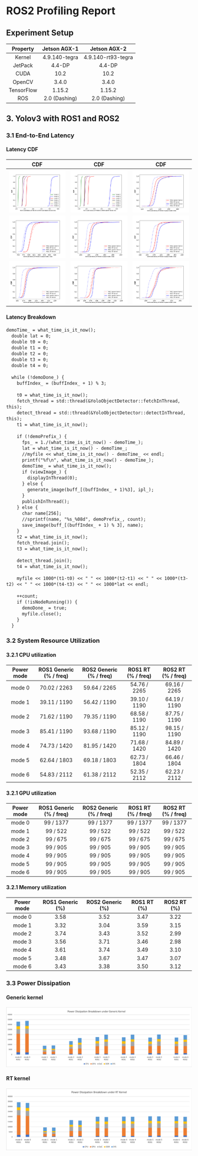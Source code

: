 # ROS2 Profiling Report

## Experiment Setup

| Property 	| Jetson AGX-1 	| Jetson AGX-2 	|
|:-:	|:-:	|:-:	|
| Kernel 	| 4.9.140-tegra 	| 4.9.140-rt93-tegra 	|
| JetPack 	| 4.4-DP 	| 4.4-DP 	|
| CUDA 	| 10.2 	| 10.2 	|
| OpenCV 	| 3.4.0 	| 3.4.0 	|
| TensorFlow 	| 1.15.2 	| 1.15.2 	|
| ROS 	| 2.0 (Dashing) 	| 2.0 (Dashing) 	|

## 3. Yolov3 with ROS1 and ROS2

### 3.1 End-to-End Latency

#### Latency CDF

CDF              |  CDF        | CDF              |
:-------------------------:|:-------------------------:|:-------------------------:
![](../image/ros2-results/latency_ros2_generic.png)  |  ![](../image/ros2-results/latency_ros2_rt.png) | ![](../image/ros2-results/latency_mode0.png)
![](../image/ros2-results/latency_mode1.png)  |  ![](../image/ros2-results/latency_mode2.png) |![](../image/ros2-results/latency_mode3.png)
![](../image/ros2-results/latency_mode4.png)  |  ![](../image/ros2-results/latency_mode5.png) |![](../image/ros2-results/latency_mode6.png)

#### Latency Breakdown

```
demoTime_ = what_time_is_it_now();
  double lat = 0;
  double t0 = 0;
  double t1 = 0;
  double t2 = 0;
  double t3 = 0;
  double t4 = 0;

  while (!demoDone_) {
    buffIndex_ = (buffIndex_ + 1) % 3;

    t0 = what_time_is_it_now();
    fetch_thread = std::thread(&YoloObjectDetector::fetchInThread, this);
    detect_thread = std::thread(&YoloObjectDetector::detectInThread, this);
    t1 = what_time_is_it_now();

    if (!demoPrefix_) {
      fps_ = 1./(what_time_is_it_now() - demoTime_);
      lat = what_time_is_it_now() - demoTime_;
      //myfile << what_time_is_it_now() - demoTime_ << endl;
      printf("%f\n", what_time_is_it_now() - demoTime_);
      demoTime_ = what_time_is_it_now();
      if (viewImage_) {
        displayInThread(0);
      } else {
        generate_image(buff_[(buffIndex_ + 1)%3], ipl_);
      }
      publishInThread();
    } else {
      char name[256];
      //sprintf(name, "%s_%08d", demoPrefix_, count);
      save_image(buff_[(buffIndex_ + 1) % 3], name);
    }
    t2 = what_time_is_it_now();
    fetch_thread.join();
    t3 = what_time_is_it_now();

    detect_thread.join();
    t4 = what_time_is_it_now();

    myfile << 1000*(t1-t0) << " " << 1000*(t2-t1) << " " << 1000*(t3-t2) << " " << 1000*(t4-t3) << " " << 1000*lat << endl;

    ++count;
    if (!isNodeRunning()) {
      demoDone_ = true;
      myfile.close();
    }
  }
```

### 3.2 System Resource Utilization

#### 3.2.1 CPU utilization

| Power mode 	| ROS1 Generic (% / freq) 	| ROS2 Generic (% / freq) 	| ROS1 RT (% / freq) 	| ROS2 RT (% / freq) 	|
|:-:	|:-:	|:-:	|:-:	|:-:	|
| mode 0 	| 70.02 / 2263 	| 59.64 / 2265 	| 54.76 / 2265 	| 69.16 / 2265 	|
| mode 1 	| 39.11 / 1190 	| 56.42 / 1190 	| 39.10 / 1190 	| 64.19 / 1190 	|
| mode 2 	| 71.62 / 1190 	| 79.35 / 1190 	| 68.58 / 1190 	| 87.75 / 1190 	|
| mode 3 	| 85.41 / 1190 	| 93.68 / 1190 	| 85.12 / 1190 	| 98.15 / 1190 	|
| mode 4 	| 74.73 / 1420 	| 81.95 / 1420 	| 71.68 / 1420 	| 84.89 / 1420 	|
| mode 5 	| 62.64 / 1803 	| 69.18 / 1803 	| 62.73 / 1804 	| 66.46 / 1804 	|
| mode 6 	| 54.83 / 2112 	| 61.38 / 2112 	| 52.35 / 2112 	| 62.23 / 2112 	| 

#### 3.2.1 GPU utilization

| Power mode 	| ROS1 Generic (% / freq) 	| ROS2 Generic (% / freq) 	| ROS1 RT (% / freq) 	| ROS2 RT (% / freq) 	|
|:-:	|:-:	|:-:	|:-:	|:-:	|
| mode 0 	| 99 / 1377 	| 99 / 1377 	| 99 / 1377 	| 99 / 1377 	|
| mode 1 	| 99 / 522 	| 99 / 522 	| 99 / 522 	| 99 / 522 	|
| mode 2 	| 99 / 675 	| 99 / 675 	| 99 / 675 	| 99 / 675 	|
| mode 3 	| 99 / 905 	| 99 / 905 	| 99 / 905 	| 99 / 905 	|
| mode 4 	| 99 / 905 	| 99 / 905 	| 99 / 905 	| 99 / 905 	|
| mode 5 	| 99 / 905 	| 99 / 905 	| 99 / 905 	| 99 / 905 	|
| mode 6 	| 99 / 905 	| 99 / 905 	| 99 / 905 	| 99 / 905 	| 

#### 3.2.1 Memory utilization

| Power mode 	| ROS1 Generic (%) 	| ROS2 Generic (%) 	| ROS1 RT (%) 	| ROS2 RT (%) 	|
|:-:	|:-:	|:-:	|:-:	|:-:	|
| mode 0 	| 3.58 	| 3.52 	| 3.47 	| 3.22 	|
| mode 1 	| 3.32 	| 3.04 	| 3.59 	| 3.15 	|
| mode 2 	| 3.74 	| 3.43 	| 3.52 	| 2.99 	|
| mode 3 	| 3.56 	| 3.71 	| 3.46 	| 2.98 	|
| mode 4 	| 3.61 	| 3.74 	| 3.49 	| 3.10 	|
| mode 5 	| 3.48 	| 3.67 	| 3.47 	| 3.07 	|
| mode 6 	| 3.43 	| 3.38 	| 3.50 	| 3.12 	|

### 3.3 Power Dissipation

#### Generic kernel

![image](../image/ros2-results/power-breakdown-generic.png)

#### RT kernel

![image](../image/ros2-results/power-breakdown-rt.png)

